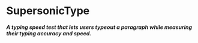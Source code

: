 # SupersonicType

***A typing speed test that lets users typeout a paragraph while measuring their typing accuracy and speed.***